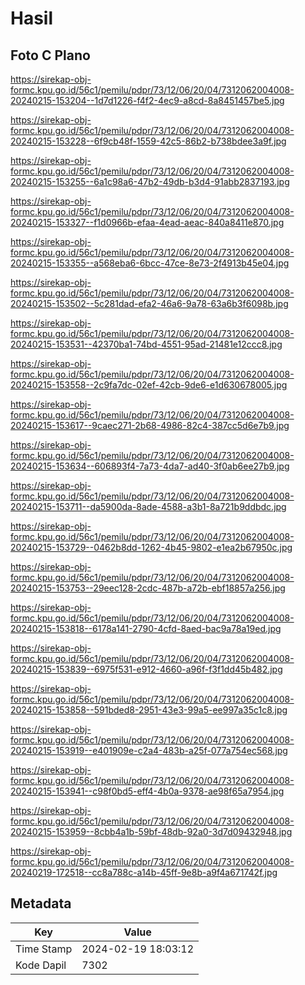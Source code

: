 # Hasil

## Foto C Plano

https://sirekap-obj-formc.kpu.go.id/56c1/pemilu/pdpr/73/12/06/20/04/7312062004008-20240215-153204--1d7d1226-f4f2-4ec9-a8cd-8a8451457be5.jpg

https://sirekap-obj-formc.kpu.go.id/56c1/pemilu/pdpr/73/12/06/20/04/7312062004008-20240215-153228--6f9cb48f-1559-42c5-86b2-b738bdee3a9f.jpg

https://sirekap-obj-formc.kpu.go.id/56c1/pemilu/pdpr/73/12/06/20/04/7312062004008-20240215-153255--6a1c98a6-47b2-49db-b3d4-91abb2837193.jpg

https://sirekap-obj-formc.kpu.go.id/56c1/pemilu/pdpr/73/12/06/20/04/7312062004008-20240215-153327--f1d0966b-efaa-4ead-aeac-840a8411e870.jpg

https://sirekap-obj-formc.kpu.go.id/56c1/pemilu/pdpr/73/12/06/20/04/7312062004008-20240215-153355--a568eba6-6bcc-47ce-8e73-2f4913b45e04.jpg

https://sirekap-obj-formc.kpu.go.id/56c1/pemilu/pdpr/73/12/06/20/04/7312062004008-20240215-153502--5c281dad-efa2-46a6-9a78-63a6b3f6098b.jpg

https://sirekap-obj-formc.kpu.go.id/56c1/pemilu/pdpr/73/12/06/20/04/7312062004008-20240215-153531--42370ba1-74bd-4551-95ad-21481e12ccc8.jpg

https://sirekap-obj-formc.kpu.go.id/56c1/pemilu/pdpr/73/12/06/20/04/7312062004008-20240215-153558--2c9fa7dc-02ef-42cb-9de6-e1d630678005.jpg

https://sirekap-obj-formc.kpu.go.id/56c1/pemilu/pdpr/73/12/06/20/04/7312062004008-20240215-153617--9caec271-2b68-4986-82c4-387cc5d6e7b9.jpg

https://sirekap-obj-formc.kpu.go.id/56c1/pemilu/pdpr/73/12/06/20/04/7312062004008-20240215-153634--606893f4-7a73-4da7-ad40-3f0ab6ee27b9.jpg

https://sirekap-obj-formc.kpu.go.id/56c1/pemilu/pdpr/73/12/06/20/04/7312062004008-20240215-153711--da5900da-8ade-4588-a3b1-8a721b9ddbdc.jpg

https://sirekap-obj-formc.kpu.go.id/56c1/pemilu/pdpr/73/12/06/20/04/7312062004008-20240215-153729--0462b8dd-1262-4b45-9802-e1ea2b67950c.jpg

https://sirekap-obj-formc.kpu.go.id/56c1/pemilu/pdpr/73/12/06/20/04/7312062004008-20240215-153753--29eec128-2cdc-487b-a72b-ebf18857a256.jpg

https://sirekap-obj-formc.kpu.go.id/56c1/pemilu/pdpr/73/12/06/20/04/7312062004008-20240215-153818--6178a141-2790-4cfd-8aed-bac9a78a19ed.jpg

https://sirekap-obj-formc.kpu.go.id/56c1/pemilu/pdpr/73/12/06/20/04/7312062004008-20240215-153839--6975f531-e912-4660-a96f-f3f1dd45b482.jpg

https://sirekap-obj-formc.kpu.go.id/56c1/pemilu/pdpr/73/12/06/20/04/7312062004008-20240215-153858--591bded8-2951-43e3-99a5-ee997a35c1c8.jpg

https://sirekap-obj-formc.kpu.go.id/56c1/pemilu/pdpr/73/12/06/20/04/7312062004008-20240215-153919--e401909e-c2a4-483b-a25f-077a754ec568.jpg

https://sirekap-obj-formc.kpu.go.id/56c1/pemilu/pdpr/73/12/06/20/04/7312062004008-20240215-153941--c98f0bd5-eff4-4b0a-9378-ae98f65a7954.jpg

https://sirekap-obj-formc.kpu.go.id/56c1/pemilu/pdpr/73/12/06/20/04/7312062004008-20240215-153959--8cbb4a1b-59bf-48db-92a0-3d7d09432948.jpg

https://sirekap-obj-formc.kpu.go.id/56c1/pemilu/pdpr/73/12/06/20/04/7312062004008-20240219-172518--cc8a788c-a14b-45ff-9e8b-a9f4a671742f.jpg


## Metadata

| Key        | Value               |
| ---------- | ------------------- |
| Time Stamp | 2024-02-19 18:03:12 |
| Kode Dapil | 7302                |



